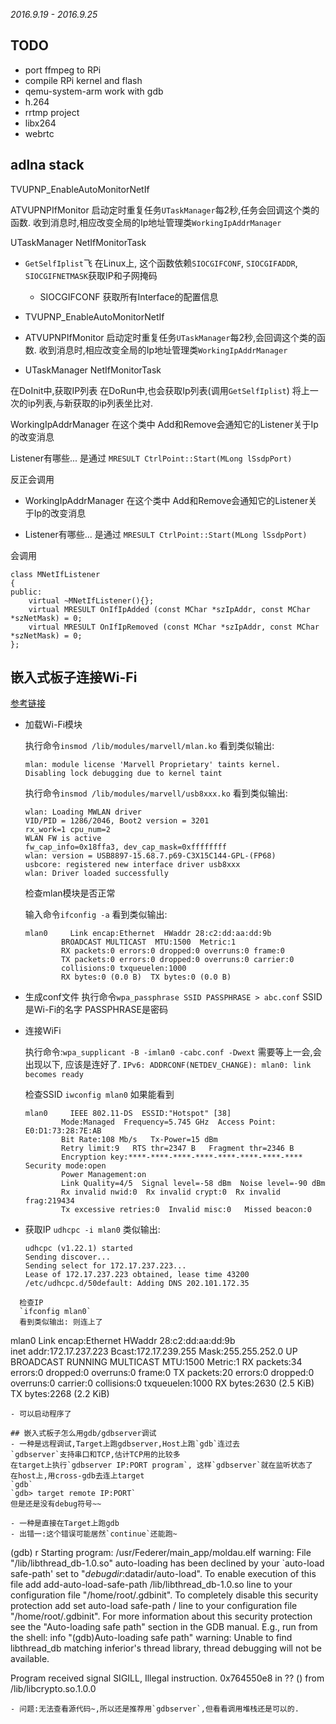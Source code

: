 *2016.9.19 - 2016.9.25*

## TODO
- port ffmpeg to RPi
- compile RPi kernel and flash
- qemu-system-arm work with gdb
- h.264
- rrtmp project
- libx264
- webrtc

## adlna stack

TVUPNP_EnableAutoMonitorNetIf

ATVUPNPIfMonitor
启动定时重复任务`UTaskManager`每2秒,任务会回调这个类的函数.
收到消息时,相应改变全局的Ip地址管理类`WorkingIpAddrManager`


UTaskManager NetIfMonitorTask

- `GetSelfIplist`飞
  在Linux上, 这个函数依赖`SIOCGIFCONF`, `SIOCGIFADDR`, `SIOCGIFNETMASK`获取IP和子网掩码
  - SIOCGIFCONF
  获取所有Interface的配置信息

- TVUPNP_EnableAutoMonitorNetIf

- ATVUPNPIfMonitor
  启动定时重复任务`UTaskManager`每2秒,会回调这个类的函数.
  收到消息时,相应改变全局的Ip地址管理类`WorkingIpAddrManager`


- UTaskManager NetIfMonitorTask

在DoInit中,获取IP列表
在DoRun中,也会获取Ip列表(调用`GetSelfIplist`)
将上一次的ip列表,与新获取的ip列表坐比对.


WorkingIpAddrManager
在这个类中
Add和Remove会通知它的Listener关于Ip的改变消息

Listener有哪些...
是通过
`MRESULT CtrlPoint::Start(MLong lSsdpPort)`

反正会调用

- WorkingIpAddrManager
在这个类中
Add和Remove会通知它的Listener关于Ip的改变消息

- Listener有哪些...
是通过
`MRESULT CtrlPoint::Start(MLong lSsdpPort)`

会调用

```
class MNetIfListener
{
public:
	virtual ~MNetIfListener(){};
	virtual MRESULT OnIfIpAdded (const MChar *szIpAddr, const MChar *szNetMask) = 0;
	virtual MRESULT OnIfIpRemoved (const MChar *szIpAddr, const MChar *szNetMask) = 0;
};
```

## 嵌入式板子连接Wi-Fi
[参考链接](https://www.olimex.com/forum/index.php?topic=3892.0)
- 加载Wi-Fi模块

  执行命令`insmod /lib/modules/marvell/mlan.ko`
  看到类似输出:
  ```
  mlan: module license 'Marvell Proprietary' taints kernel.
  Disabling lock debugging due to kernel taint
  ```
  执行命令`insmod /lib/modules/marvell/usb8xxx.ko`
  看到类似输出:
  ```
  wlan: Loading MWLAN driver
  VID/PID = 1286/2046, Boot2 version = 3201
  rx_work=1 cpu_num=2
  WLAN FW is active
  fw_cap_info=0x18ffa3, dev_cap_mask=0xffffffff
  wlan: version = USB8897-15.68.7.p69-C3X15C144-GPL-(FP68) 
  usbcore: registered new interface driver usb8xxx
  wlan: Driver loaded successfully
  ```
  检查mlan模块是否正常

  输入命令`ifconfig -a`
  看到类似输出:
  ```
  mlan0     Link encap:Ethernet  HWaddr 28:c2:dd:aa:dd:9b  
          BROADCAST MULTICAST  MTU:1500  Metric:1
          RX packets:0 errors:0 dropped:0 overruns:0 frame:0
          TX packets:0 errors:0 dropped:0 overruns:0 carrier:0
          collisions:0 txqueuelen:1000 
          RX bytes:0 (0.0 B)  TX bytes:0 (0.0 B)

  ```
- 生成conf文件
  执行命令`wpa_passphrase SSID PASSPHRASE > abc.conf`
  SSID是Wi-Fi的名字
  PASSPHRASE是密码
- 连接WiFi
  
  执行命令:`wpa_supplicant -B -imlan0 -cabc.conf -Dwext`
  需要等上一会,会出现以下, 应该是连好了.
  `IPv6: ADDRCONF(NETDEV_CHANGE): mlan0: link becomes ready`

  检查SSID
  `iwconfig mlan0`
  如果能看到
  ```
  mlan0     IEEE 802.11-DS  ESSID:"Hotspot" [38]  
          Mode:Managed  Frequency=5.745 GHz  Access Point: E0:D1:73:28:7E:AB   
          Bit Rate:108 Mb/s   Tx-Power=15 dBm   
          Retry limit:9   RTS thr=2347 B   Fragment thr=2346 B   
          Encryption key:****-****-****-****-****-****-****-****   Security mode:open
          Power Management:on
          Link Quality=4/5  Signal level=-58 dBm  Noise level=-90 dBm
          Rx invalid nwid:0  Rx invalid crypt:0  Rx invalid frag:219434
          Tx excessive retries:0  Invalid misc:0   Missed beacon:0
  ```
- 获取IP
  `udhcpc -i mlan0`
  类似输出:
  ```
  udhcpc (v1.22.1) started
  Sending discover...
  Sending select for 172.17.237.223...
  Lease of 172.17.237.223 obtained, lease time 43200
  /etc/udhcpc.d/50default: Adding DNS 202.101.172.35
```
  检查IP
  `ifconfig mlan0`
  看到类似输出: 则连上了
  ```
  mlan0     Link encap:Ethernet  HWaddr 28:c2:dd:aa:dd:9b  
          inet addr:172.17.237.223  Bcast:172.17.239.255  Mask:255.255.252.0
          UP BROADCAST RUNNING MULTICAST  MTU:1500  Metric:1
          RX packets:34 errors:0 dropped:0 overruns:0 frame:0
          TX packets:20 errors:0 dropped:0 overruns:0 carrier:0
          collisions:0 txqueuelen:1000 
          RX bytes:2630 (2.5 KiB)  TX bytes:2268 (2.2 KiB)
  ```
- 可以启动程序了

## 嵌入式板子怎么用gdb/gdbserver调试
- 一种是远程调试,Target上跑gdbserver,Host上跑`gdb`连过去
  `gdbserver`支持串口和TCP,估计TCP用的比较多
  在target上执行`gdbserver IP:PORT program`, 这样`gdbserver`就在监听状态了
  在host上,用cross-gdb去连上target
  `gdb`
  `gdb> target remote IP:PORT`
  但是还是没有debug符号~~

- 一种是直接在Target上跑gdb
  - 出错一:这个错误可能居然`continue`还能跑~
  ```
  (gdb) r
  Starting program: /usr/Federer/main_app/moldau.elf 
  warning: File "/lib/libthread_db-1.0.so" auto-loading has been declined by your `auto-load safe-path' set to "$debugdir:$datadir/auto-load".
  To enable execution of this file add
          add-auto-load-safe-path /lib/libthread_db-1.0.so
  line to your configuration file "/home/root/.gdbinit".
  To completely disable this security protection add
          set auto-load safe-path /
  line to your configuration file "/home/root/.gdbinit".
  For more information about this security protection see the
  "Auto-loading safe path" section in the GDB manual.  E.g., run from the shell:
          info "(gdb)Auto-loading safe path"
  warning: Unable to find libthread_db matching inferior's thread library, thread debugging will not be available.

  Program received signal SIGILL, Illegal instruction.
  0x764550e8 in ?? () from /lib/libcrypto.so.1.0.0
  ```
  - 问题:无法查看源代码~,所以还是推荐用`gdbserver`,但看看调用堆栈还是可以的.
